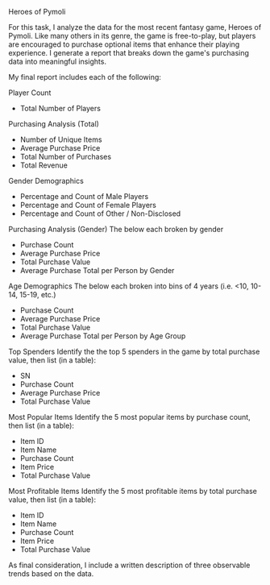 Heroes of Pymoli

For this task, I analyze the data for the most recent fantasy game, Heroes of Pymoli. Like many others in its genre, the game is free-to-play, but players are encouraged to purchase optional items that enhance their playing experience. I generate a report that breaks down the game's purchasing data into meaningful insights.

My final report includes each of the following:

Player Count
- Total Number of Players

Purchasing Analysis (Total)
- Number of Unique Items
- Average Purchase Price
- Total Number of Purchases
- Total Revenue

Gender Demographics
- Percentage and Count of Male Players
- Percentage and Count of Female Players
- Percentage and Count of Other / Non-Disclosed

Purchasing Analysis (Gender)
The below each broken by gender
- Purchase Count
- Average Purchase Price
- Total Purchase Value
- Average Purchase Total per Person by Gender

Age Demographics
The below each broken into bins of 4 years (i.e. <10, 10-14, 15-19, etc.)
- Purchase Count
- Average Purchase Price
- Total Purchase Value
- Average Purchase Total per Person by Age Group

Top Spenders
Identify the the top 5 spenders in the game by total purchase value, then list (in a table):
- SN
- Purchase Count
- Average Purchase Price
- Total Purchase Value

Most Popular Items
Identify the 5 most popular items by purchase count, then list (in a table):
- Item ID
- Item Name
- Purchase Count
- Item Price
- Total Purchase Value

Most Profitable Items
Identify the 5 most profitable items by total purchase value, then list (in a table):
- Item ID
- Item Name
- Purchase Count
- Item Price
- Total Purchase Value

As final consideration, I include a written description of three observable trends based on the data.
